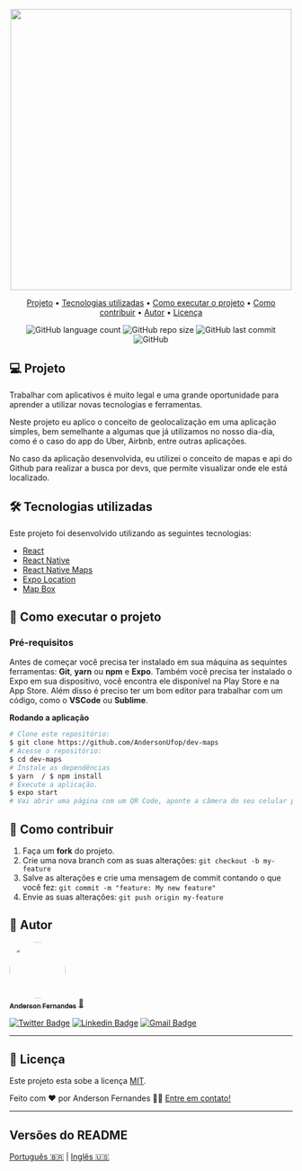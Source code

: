 <p align="center">
  <img src="https://user-images.githubusercontent.com/49786548/98873047-6d089b00-2456-11eb-8ea4-eec08d6ff0be.png" width="500px">
</p>
<p align="center">
  <a href="#-projeto">Projeto</a> •
  <a href="#-tecnologias-utilizadas">Tecnologias utilizadas</a> •
  <a href="#-como-executar-o-projeto">Como executar o projeto</a> •
  <a href="#-como-contribuir">Como contribuir</a> •
  <a href="#-autor">Autor</a> •
  <a href="#-licença">Licença</a> 
</p>


<p align="center">
  <img alt="GitHub language count" src="https://img.shields.io/github/languages/count/AndersonUfop/dev-maps">
  <img alt="GitHub repo size" src="https://img.shields.io/github/repo-size/AndersonUfop/dev-maps">
  <img alt="GitHub last commit" src="https://img.shields.io/github/last-commit/AndersonUfop/dev-maps?color=blue">
  <img alt="GitHub" src="https://img.shields.io/github/license/AndersonUfop/dev-maps?color=blue">
  
</p>


## 💻 Projeto
<p>Trabalhar com aplicativos é muito legal e uma grande oportunidade para aprender a utilizar novas tecnologias e ferramentas. 

Neste projeto eu aplico o conceito de geolocalização em uma aplicação simples, bem semelhante a algumas que já utilizamos no nosso dia-dia, 
como é o caso do app do Uber, Airbnb, entre outras aplicações. 

No caso da aplicação desenvolvida, eu utilizei o conceito de mapas e api do Github para realizar a busca por devs, que permite visualizar onde ele está localizado.</p>


## 🛠 Tecnologias utilizadas
<p>Este projeto foi desenvolvido utilizando as seguintes tecnologias:</p>

- [React](https://reactjs.org/)
- [React Native](https://reactnative.dev)
- [React Native Maps](https://github.com/react-native-maps/react-native-maps)
- [Expo Location](https://docs.expo.io/versions/latest/sdk/location/)
- [Map Box](https://www.mapbox.com/)

## 🚀 Como executar o projeto

### Pré-requisitos
Antes de começar você precisa ter instalado em sua máquina as sequintes ferramentas: **Git**, **yarn** ou **npm** e **Expo**. 
Também você precisa ter instalado o Expo em sua dispositivo, você encontra ele disponível na Play Store e na App Store.
Além disso é preciso ter um bom editor para trabalhar com um código,
como o **VSCode** ou **Sublime**.

<b> Rodando a aplicação </b>

```bash
# Clone este repositório:
$ git clone https://github.com/AndersonUfop/dev-maps
# Acesse o repositório:
$ cd dev-maps
# Instale as dependências
$ yarn  / $ npm install
# Execute a aplicação.
$ expo start
# Vai abrir uma página com um QR Code, aponte a câmera do seu celular para ele e a aplicação abrirá no expo.
```
## 💪 Como contribuir

1. Faça um **fork** do projeto.
2. Crie uma nova branch com as suas alterações: `git checkout -b my-feature`
3. Salve as alterações e crie uma mensagem de commit contando o que você fez: `git commit -m "feature: My new feature"`
4. Envie as suas alterações: `git push origin my-feature`

## 🦸 Autor
<a href="https://www.linkedin.com/in/anderson-fernandes-8b5a50135/">
  <img style="border-radius: 50%;" src="https://user-images.githubusercontent.com/49786548/98873391-0df75600-2457-11eb-9b10-210cc591a035.png" width="100px;">
<br />
 <sub><b>Anderson Fernandes</b></sub></a> <a href="https://www.linkedin.com/in/anderson-fernandes-8b5a50135/"" title="Anderson Fernandes">🚀</a>
 
</a>
<br />

[![Twitter Badge](https://img.shields.io/badge/-@Anderson130996-1ca0f1?style=flat-square&labelColor=1ca0f1&logo=twitter&logoColor=white&link=https://twitter.com/Anderson130996)](https://twitter.com/Anderson130996) 
[![Linkedin Badge](https://img.shields.io/badge/-Anderson-blue?style=flat-square&logo=Linkedin&logoColor=white&link=https://www.linkedin.com/in/anderson-fernandes-8b5a50135/)](https://www.linkedin.com/in/anderson-fernandes-8b5a50135/) 
[![Gmail Badge](https://img.shields.io/badge/-andersonfferreira96@gmail.com-c14438?style=flat-square&logo=Gmail&logoColor=white&link=mailto:andersonfferreira96@gmail.com)](mailto:andersonfferreira96@gmail.com)

---

## 📝 Licença

Este projeto esta sobe a licença [MIT](./LICENSE).

Feito com ❤️ por Anderson Fernandes 👋🏽 [Entre em contato!](https://www.linkedin.com/in/anderson-fernandes-8b5a50135/)

---

##  Versões do README

[Português 🇧🇷](./README.md)  |  [Inglês 🇺🇸](./README-en.md)
